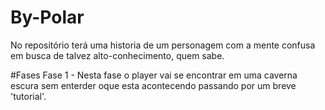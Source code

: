 # By-Polar
No repositório terá uma historia de um personagem com a mente confusa em busca de talvez alto-conhecimento, quem sabe. 

#Fases
Fase 1 - Nesta fase o player vai se encontrar em uma caverna escura sem enterder oque esta acontecendo passando por um breve 'tutorial'.
